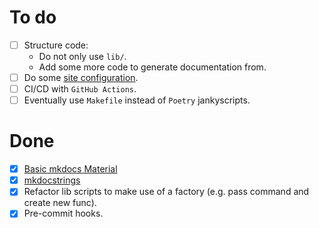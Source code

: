 # To do

+ [ ] Structure code:
  + Do not only use `lib/`.
  + Add some more code to generate documentation from.
+ [ ] Do some [site configuration](https://squidfunk.github.io/mkdocs-material/creating-your-site/).
+ [ ] CI/CD with `GitHub Actions`.
+ [ ] Eventually use `Makefile` instead of `Poetry` jankyscripts.

# Done

+ [x] [Basic mkdocs Material](https://squidfunk.github.io/mkdocs-material/creating-your-site/#minimal-configuration-visual-studio-code)
+ [x] [mkdocstrings](https://github.com/mkdocstrings/mkdocstrings/tree/main)
+ [x] Refactor lib scripts to make use of a factory (e.g. pass command and create new func).
+ [x] Pre-commit hooks.

